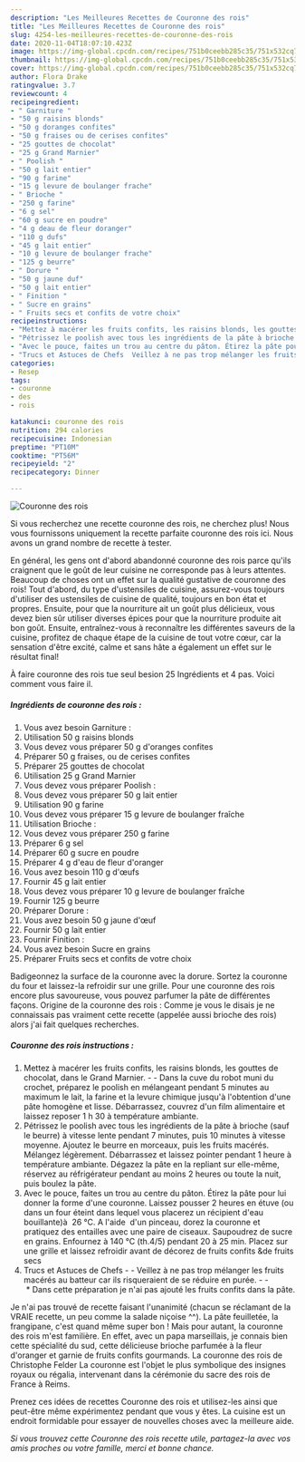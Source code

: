 ```yaml
---
description: "Les Meilleures Recettes de Couronne des rois"
title: "Les Meilleures Recettes de Couronne des rois"
slug: 4254-les-meilleures-recettes-de-couronne-des-rois
date: 2020-11-04T18:07:10.423Z
image: https://img-global.cpcdn.com/recipes/751b0ceebb285c35/751x532cq70/couronne-des-rois-photo-principale-de-la-recette.jpg
thumbnail: https://img-global.cpcdn.com/recipes/751b0ceebb285c35/751x532cq70/couronne-des-rois-photo-principale-de-la-recette.jpg
cover: https://img-global.cpcdn.com/recipes/751b0ceebb285c35/751x532cq70/couronne-des-rois-photo-principale-de-la-recette.jpg
author: Flora Drake
ratingvalue: 3.7
reviewcount: 4
recipeingredient:
- " Garniture "
- "50 g raisins blonds"
- "50 g doranges confites"
- "50 g fraises ou de cerises confites"
- "25 gouttes de chocolat"
- "25 g Grand Marnier"
- " Poolish "
- "50 g lait entier"
- "90 g farine"
- "15 g levure de boulanger frache"
- " Brioche "
- "250 g farine"
- "6 g sel"
- "60 g sucre en poudre"
- "4 g deau de fleur doranger"
- "110 g dufs"
- "45 g lait entier"
- "10 g levure de boulanger frache"
- "125 g beurre"
- " Dorure "
- "50 g jaune duf"
- "50 g lait entier"
- " Finition "
- " Sucre en grains"
- " Fruits secs et confits de votre choix"
recipeinstructions:
- "Mettez à macérer les fruits confits, les raisins blonds, les gouttes de chocolat, dans le Grand Marnier.  Dans la cuve du robot muni du crochet, préparez le poolish en mélangeant pendant 5 minutes au maximum le lait, la farine et la levure chimique jusqu&#39;à l&#39;obtention d&#39;une pâte homogène et lisse. Débarrassez, couvrez d&#39;un film alimentaire et laissez reposer 1 h 30 à température ambiante."
- "Pétrissez le poolish avec tous les ingrédients de la pâte à brioche (sauf le beurre) à vitesse lente pendant 7 minutes, puis 10 minutes à vitesse moyenne. Ajoutez le beurre en morceaux, puis les fruits macérés. Mélangez légèrement. Débarrassez et laissez pointer pendant 1 heure à température ambiante. Dégazez la pâte en la repliant sur elle-même, réservez au réfrigérateur pendant au moins 2 heures ou toute la nuit, puis boulez la pâte."
- "Avec le pouce, faites un trou au centre du pâton. Étirez la pâte pour lui donner la forme d&#39;une couronne. Laissez pousser 2 heures en étuve (ou dans un four éteint dans lequel vous placerez un récipient d&#39;eau bouillante)à  26 °C. A l&#39;aide  d&#39;un pinceau, dorez la couronne et pratiquez des entailles avec une paire de ciseaux. Saupoudrez de sucre en grains. Enfournez à 140 °C (th.4/5) pendant 20 à 25 min. Placez sur une grille et laissez refroidir avant de décorez de fruits confits &amp;de fruits secs"
- "Trucs et Astuces de Chefs  Veillez à ne pas trop mélanger les fruits macérés au batteur car ils risqueraient de se réduire en purée.   * Dans cette préparation je n&#39;ai pas ajouté les fruits confits dans la pâte."
categories:
- Resep
tags:
- couronne
- des
- rois

katakunci: couronne des rois 
nutrition: 294 calories
recipecuisine: Indonesian
preptime: "PT10M"
cooktime: "PT56M"
recipeyield: "2"
recipecategory: Dinner

---
```



![Couronne des rois](https://img-global.cpcdn.com/recipes/751b0ceebb285c35/751x532cq70/couronne-des-rois-photo-principale-de-la-recette.jpg)

Si vous recherchez une recette couronne des rois, ne cherchez plus! Nous vous fournissons uniquement la recette parfaite couronne des rois ici. Nous avons un grand nombre de recette à tester.

En général, les gens ont d'abord abandonné couronne des rois parce qu'ils craignent que le goût de leur cuisine ne corresponde pas à leurs attentes. Beaucoup de choses ont un effet sur la qualité gustative de couronne des rois! Tout d'abord, du type d'ustensiles de cuisine, assurez-vous toujours d'utiliser des ustensiles de cuisine de qualité, toujours en bon état et propres. Ensuite, pour que la nourriture ait un goût plus délicieux, vous devez bien sûr utiliser diverses épices pour que la nourriture produite ait bon goût. Ensuite, entraînez-vous à reconnaître les différentes saveurs de la cuisine, profitez de chaque étape de la cuisine de tout votre cœur, car la sensation d'être excité, calme et sans hâte a également un effet sur le résultat final!

<!--inarticleads1-->

À faire couronne des rois tue seul besion 25 Ingrédients et 4 pas. Voici comment vous faire il.

##### Ingrédients de couronne des rois :

1. Vous avez besoin  Garniture :
1. Utilisation 50 g raisins blonds
1. Vous devez vous préparer 50 g d&#39;oranges confites
1. Préparer 50 g fraises, ou de cerises confites
1. Préparer 25 gouttes de chocolat
1. Utilisation 25 g Grand Marnier
1. Vous devez vous préparer  Poolish :
1. Vous devez vous préparer 50 g lait entier
1. Utilisation 90 g farine
1. Vous devez vous préparer 15 g levure de boulanger fraîche
1. Utilisation  Brioche :
1. Vous devez vous préparer 250 g farine
1. Préparer 6 g sel
1. Préparer 60 g sucre en poudre
1. Préparer 4 g d&#39;eau de fleur d&#39;oranger
1. Vous avez besoin 110 g d&#39;œufs
1. Fournir 45 g lait entier
1. Vous devez vous préparer 10 g levure de boulanger fraîche
1. Fournir 125 g beurre
1. Préparer  Dorure :
1. Vous avez besoin 50 g jaune d&#39;œuf
1. Fournir 50 g lait entier
1. Fournir  Finition :
1. Vous avez besoin  Sucre en grains
1. Préparer  Fruits secs et confits de votre choix


Badigeonnez la surface de la couronne avec la dorure. Sortez la couronne du four et laissez-la refroidir sur une grille. Pour une couronne des rois encore plus savoureuse, vous pouvez parfumer la pâte de différentes façons. Origine de la couronne des rois : Comme je vous le disais je ne connaissais pas vraiment cette recette (appelée aussi brioche des rois) alors j&#39;ai fait quelques recherches. 

<!--inarticleads2-->

##### Couronne des rois instructions :

1. Mettez à macérer les fruits confits, les raisins blonds, les gouttes de chocolat, dans le Grand Marnier. -  - Dans la cuve du robot muni du crochet, préparez le poolish en mélangeant pendant 5 minutes au maximum le lait, la farine et la levure chimique jusqu&#39;à l&#39;obtention d&#39;une pâte homogène et lisse. Débarrassez, couvrez d&#39;un film alimentaire et laissez reposer 1 h 30 à température ambiante.
1. Pétrissez le poolish avec tous les ingrédients de la pâte à brioche (sauf le beurre) à vitesse lente pendant 7 minutes, puis 10 minutes à vitesse moyenne. Ajoutez le beurre en morceaux, puis les fruits macérés. Mélangez légèrement. Débarrassez et laissez pointer pendant 1 heure à température ambiante. Dégazez la pâte en la repliant sur elle-même, réservez au réfrigérateur pendant au moins 2 heures ou toute la nuit, puis boulez la pâte.
1. Avec le pouce, faites un trou au centre du pâton. Étirez la pâte pour lui donner la forme d&#39;une couronne. Laissez pousser 2 heures en étuve (ou dans un four éteint dans lequel vous placerez un récipient d&#39;eau bouillante)à  26 °C. A l&#39;aide  d&#39;un pinceau, dorez la couronne et pratiquez des entailles avec une paire de ciseaux. Saupoudrez de sucre en grains. Enfournez à 140 °C (th.4/5) pendant 20 à 25 min. Placez sur une grille et laissez refroidir avant de décorez de fruits confits &amp;de fruits secs
1. Trucs et Astuces de Chefs -  - Veillez à ne pas trop mélanger les fruits macérés au batteur car ils risqueraient de se réduire en purée. -  -  * Dans cette préparation je n&#39;ai pas ajouté les fruits confits dans la pâte.


Je n&#39;ai pas trouvé de recette faisant l&#39;unanimité (chacun se réclamant de la VRAIE recette, un peu comme la salade niçoise ^^). La pâte feuilletée, la frangipane, c&#39;est quand même super bon ! Mais pour autant, la couronne des rois m&#39;est familière. En effet, avec un papa marseillais, je connais bien cette spécialité du sud, cette délicieuse brioche parfumée à la fleur d&#39;oranger et garnie de fruits confits gourmands. La couronne des rois de Christophe Felder La couronne est l&#39;objet le plus symbolique des insignes royaux ou régalia, intervenant dans la cérémonie du sacre des rois de France à Reims. 

<!--inarticleads1-->

<p>
Prenez ces idées de recettes Couronne des rois et utilisez-les ainsi que peut-être même expérimentez pendant que vous y êtes. La cuisine est un endroit formidable pour essayer de nouvelles choses avec la meilleure aide.
</p>

<p>
<i>Si vous trouvez cette Couronne des rois recette utile, partagez-la avec vos amis proches ou votre famille, merci et bonne chance.</i>
</p>
